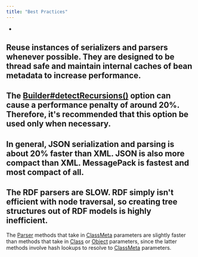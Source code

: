 ```yaml
---
title: "Best Practices"
---
```


-
Reuse instances of serializers and parsers whenever possible.
They are designed to be thread safe and maintain internal caches of bean metadata to increase performance.
-
The [Builder#detectRecursions()](../apidocs/org/apache/juneau/BeanTraverseContext/Builder.html#detectRecursions())
option can cause a performance penalty of
around 20%.
Therefore, it's recommended that this option be used only when necessary.
-
In general, JSON serialization and parsing is about 20% faster than XML.
JSON is also more compact than XML.
MessagePack is fastest and most compact of all.
-
The RDF parsers are SLOW.
RDF simply isn't efficient with node traversal, so creating tree structures out of RDF models
is highly inefficient.
-
The [Parser](../apidocs/org/apache/juneau/parser/Parser.html) methods that take in [ClassMeta](../apidocs/org/apache/juneau/ClassMeta.html)
parameters are slightly faster than methods that
take in [Class](../apidocs/java/lang/Class.html) or [Object](../apidocs/java/lang/Object.html) parameters, since the latter methods involve
hash lookups to resolve to [ClassMeta](../apidocs/org/apache/juneau/ClassMeta.html) parameters.